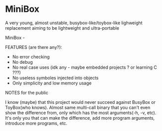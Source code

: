 # MiniBox
A very young, almost unstable, busybox-like/toybox-like lighweight replacement aiming to be lightweight and ultra-portable

MiniBox - 


FEATURES (are there any?): 

 - No error checking
 - No debug
 - No real case uses (idk any - maybe embedded projects ? or learning C ???)
 - No useless symboles injected into objects
 - Only simplicity and low memory usage


NOTES for the public

  I know (maybe) that this project would never succeed against BusyBox or 
  ToyBox(who knows). Almost same multi-call binary that you can't even show 
  the difference from, only which has the most arguments(-h, -v, etc). It's 
  only you that can make the difference, add more program arguments, introduce 
  more programs, etc.
